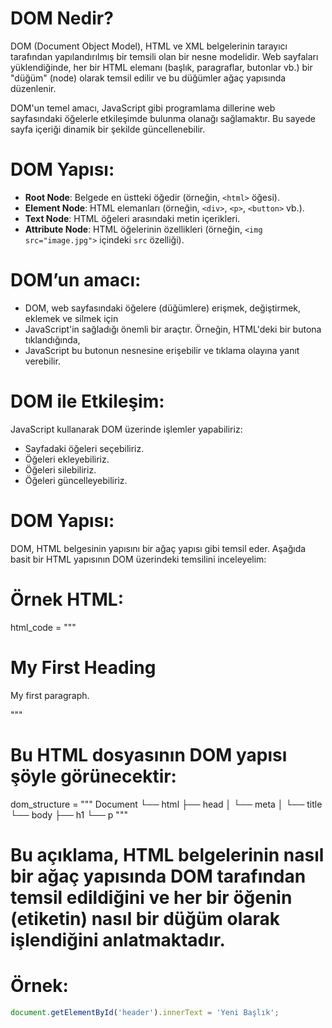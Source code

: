 # DOM Nedir?

DOM (Document Object Model), HTML ve XML belgelerinin tarayıcı tarafından yapılandırılmış bir temsili olan bir nesne modelidir. Web sayfaları yüklendiğinde, her bir HTML elemanı (başlık, paragraflar, butonlar vb.) bir "düğüm" (node) olarak temsil edilir ve bu düğümler ağaç yapısında düzenlenir.

DOM'un temel amacı, JavaScript gibi programlama dillerine web sayfasındaki öğelerle etkileşimde bulunma olanağı sağlamaktır. Bu sayede sayfa içeriği dinamik bir şekilde güncellenebilir.

# DOM Yapısı:
- **Root Node**: Belgede en üstteki öğedir (örneğin, `<html>` öğesi).
- **Element Node**: HTML elemanları (örneğin, `<div>`, `<p>`, `<button>` vb.).
- **Text Node**: HTML öğeleri arasındaki metin içerikleri.
- **Attribute Node**: HTML öğelerinin özellikleri (örneğin, `<img src="image.jpg">` içindeki `src` özelliği).

# DOM’un amacı:
- DOM, web sayfasındaki öğelere (düğümlere) erişmek, değiştirmek, eklemek ve silmek için
- JavaScript'in sağladığı önemli bir araçtır. Örneğin, HTML'deki bir butona tıklandığında,
- JavaScript bu butonun nesnesine erişebilir ve tıklama olayına yanıt verebilir.

# DOM ile Etkileşim:
JavaScript kullanarak DOM üzerinde işlemler yapabiliriz:
- Sayfadaki öğeleri seçebiliriz.
- Öğeleri ekleyebiliriz.
- Öğeleri silebiliriz.
- Öğeleri güncelleyebiliriz.

# DOM Yapısı:
 DOM, HTML belgesinin yapısını bir ağaç yapısı gibi temsil eder. Aşağıda basit bir HTML yapısının DOM üzerindeki temsilini inceleyelim:

# Örnek HTML:
html_code = """
<!DOCTYPE html>
<html lang="en">
<head>
    <meta charset="UTF-8">
    <title>DOM Example</title>
</head>
<body>
    <h1>My First Heading</h1>
    <p>My first paragraph.</p>
</body>
</html>
"""

# Bu HTML dosyasının DOM yapısı şöyle görünecektir:
dom_structure = """
Document
 └── html
      ├── head
      │    └── meta
      │    └── title
      └── body
           ├── h1
           └── p
"""

# Bu açıklama, HTML belgelerinin nasıl bir ağaç yapısında DOM tarafından temsil edildiğini ve her bir öğenin (etiketin) nasıl bir düğüm olarak işlendiğini anlatmaktadır.

# Örnek:
```javascript
document.getElementById('header').innerText = 'Yeni Başlık';
